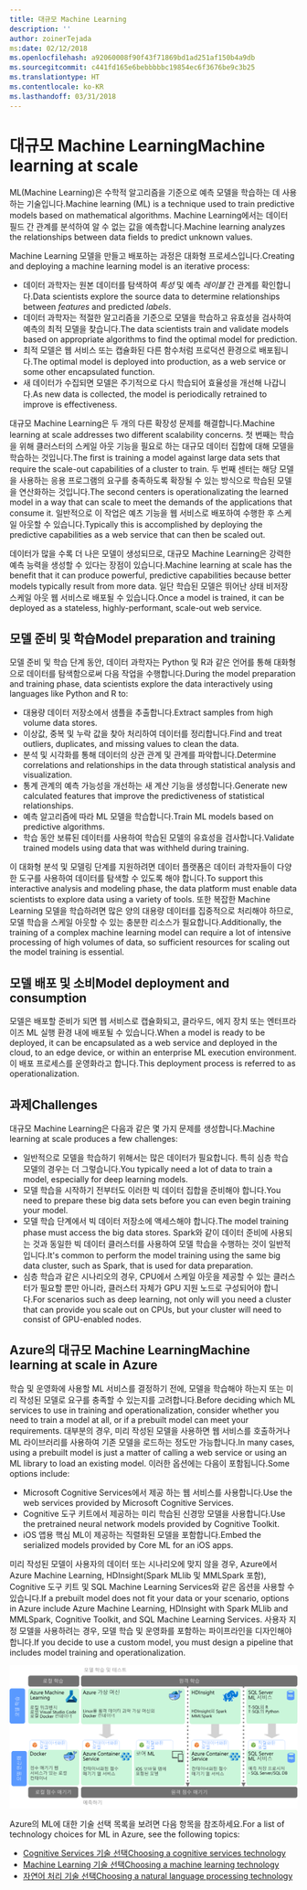 ```yaml
---
title: 대규모 Machine Learning
description: ''
author: zoinerTejada
ms:date: 02/12/2018
ms.openlocfilehash: a92060008f90f43f71869bd1ad251af150b4a9db
ms.sourcegitcommit: c441fd165e6bebbbbbc19854ec6f3676be9c3b25
ms.translationtype: HT
ms.contentlocale: ko-KR
ms.lasthandoff: 03/31/2018
---
```

# <a name="machine-learning-at-scale"></a><span data-ttu-id="c69b3-102">대규모 Machine Learning</span><span class="sxs-lookup"><span data-stu-id="c69b3-102">Machine learning at scale</span></span>

<span data-ttu-id="c69b3-103">ML(Machine Learning)은 수학적 알고리즘을 기준으로 예측 모델을 학습하는 데 사용하는 기술입니다.</span><span class="sxs-lookup"><span data-stu-id="c69b3-103">Machine learning (ML) is a technique used to train predictive models based on mathematical algorithms.</span></span> <span data-ttu-id="c69b3-104">Machine Learning에서는 데이터 필드 간 관계를 분석하여 알 수 없는 값을 예측합니다.</span><span class="sxs-lookup"><span data-stu-id="c69b3-104">Machine learning analyzes the relationships between data fields to predict unknown values.</span></span>

<span data-ttu-id="c69b3-105">Machine Learning 모델을 만들고 배포하는 과정은 대화형 프로세스입니다.</span><span class="sxs-lookup"><span data-stu-id="c69b3-105">Creating and deploying a machine learning model is an iterative process:</span></span>

* <span data-ttu-id="c69b3-106">데이터 과학자는 원본 데이터를 탐색하여 *특성* 및 예측 *레이블* 간 관계를 확인합니다.</span><span class="sxs-lookup"><span data-stu-id="c69b3-106">Data scientists explore the source data to determine relationships between *features* and predicted *labels*.</span></span>
* <span data-ttu-id="c69b3-107">데이터 과학자는 적절한 알고리즘을 기준으로 모델을 학습하고 유효성을 검사하여 예측의 최적 모델을 찾습니다.</span><span class="sxs-lookup"><span data-stu-id="c69b3-107">The data scientists train and validate models based on appropriate algorithms to find the optimal model for prediction.</span></span>
* <span data-ttu-id="c69b3-108">최적 모델은 웹 서비스 또는 캡슐화된 다른 함수처럼 프로덕션 환경으로 배포됩니다.</span><span class="sxs-lookup"><span data-stu-id="c69b3-108">The optimal model is deployed into production, as a web service or some other encapsulated function.</span></span>
* <span data-ttu-id="c69b3-109">새 데이터가 수집되면 모델은 주기적으로 다시 학습되어 효율성을 개선해 나갑니다.</span><span class="sxs-lookup"><span data-stu-id="c69b3-109">As new data is collected, the model is periodically retrained to improve is effectiveness.</span></span>

<span data-ttu-id="c69b3-110">대규모 Machine Learning은 두 개의 다른 확장성 문제를 해결합니다.</span><span class="sxs-lookup"><span data-stu-id="c69b3-110">Machine learning at scale addresses two different scalability concerns.</span></span> <span data-ttu-id="c69b3-111">첫 번째는 학습을 위해 클러스터의 스케일 아웃 기능을 필요로 하는 대규모 데이터 집합에 대해 모델을 학습하는 것입니다.</span><span class="sxs-lookup"><span data-stu-id="c69b3-111">The first is training a model against large data sets that require the scale-out capabilities of a cluster to train.</span></span> <span data-ttu-id="c69b3-112">두 번째 센터는 해당 모델을 사용하는 응용 프로그램의 요구를 충족하도록 확장될 수 있는 방식으로 학습된 모델을 연산화하는 것입니다.</span><span class="sxs-lookup"><span data-stu-id="c69b3-112">The second centers is operationalizating the learned model in a way that can scale to meet the demands of the applications that consume it.</span></span> <span data-ttu-id="c69b3-113">일반적으로 이 작업은 예츠 기능을 웹 서비스로 배포하여 수행한 후 스케일 아웃할 수 있습니다.</span><span class="sxs-lookup"><span data-stu-id="c69b3-113">Typically this is accomplished by deploying the predictive capabilities as a web service that can then be scaled out.</span></span>

<span data-ttu-id="c69b3-114">데이터가 많을 수록 더 나은 모델이 생성되므로, 대규모 Machine Learning은 강력한 예측 능력을 생성할 수 있다는 장점이 있습니다.</span><span class="sxs-lookup"><span data-stu-id="c69b3-114">Machine learning at scale has the benefit that it can produce powerful, predictive capabilities because better models typically result from more data.</span></span> <span data-ttu-id="c69b3-115">일단 학습된 모델은 뛰어난 상태 비저장 스케일 아웃 웹 서비스로 배포될 수 있습니다.</span><span class="sxs-lookup"><span data-stu-id="c69b3-115">Once a model is trained, it can be deployed as a stateless, highly-performant, scale-out web service.</span></span> 

## <a name="model-preparation-and-training"></a><span data-ttu-id="c69b3-116">모델 준비 및 학습</span><span class="sxs-lookup"><span data-stu-id="c69b3-116">Model preparation and training</span></span>

<span data-ttu-id="c69b3-117">모델 준비 및 학습 단계 동안, 데이터 과학자는 Python 및 R과 같은 언어를 통해 대화형으로 데이터를 탐색함으로써 다음 작업을 수행합니다.</span><span class="sxs-lookup"><span data-stu-id="c69b3-117">During the model preparation and training phase, data scientists explore the data interactively using languages like Python and R to:</span></span>

* <span data-ttu-id="c69b3-118">대용량 데이터 저장소에서 샘플을 추출합니다.</span><span class="sxs-lookup"><span data-stu-id="c69b3-118">Extract samples from high volume data stores.</span></span>
* <span data-ttu-id="c69b3-119">이상값, 중복 및 누락 값을 찾아 처리하여 데이터를 정리합니다.</span><span class="sxs-lookup"><span data-stu-id="c69b3-119">Find and treat outliers, duplicates, and missing values to clean the data.</span></span>
* <span data-ttu-id="c69b3-120">분석 및 시각화를 통해 데이터의 상관 관계 및 관계를 파악합니다.</span><span class="sxs-lookup"><span data-stu-id="c69b3-120">Determine correlations and relationships in the data through statistical analysis and visualization.</span></span>
* <span data-ttu-id="c69b3-121">통계 관계의 예측 가능성을 개선하는 새 계산 기능을 생성합니다.</span><span class="sxs-lookup"><span data-stu-id="c69b3-121">Generate new calculated features that improve the predictiveness of statistical relationships.</span></span>
* <span data-ttu-id="c69b3-122">예측 알고리즘에 따라 ML 모델을 학습합니다.</span><span class="sxs-lookup"><span data-stu-id="c69b3-122">Train ML models based on predictive algorithms.</span></span>
* <span data-ttu-id="c69b3-123">학습 동안 보류된 데이터를 사용하여 학습된 모델의 유효성을 검사합니다.</span><span class="sxs-lookup"><span data-stu-id="c69b3-123">Validate trained models using data that was withheld during training.</span></span>

<span data-ttu-id="c69b3-124">이 대화형 분석 및 모델링 단계를 지원하려면 데이터 플랫폼은 데이터 과학자들이 다양한 도구를 사용하여 데이터를 탐색할 수 있도록 해야 합니다.</span><span class="sxs-lookup"><span data-stu-id="c69b3-124">To support this interactive analysis and modeling phase, the data platform must enable data scientists to explore data using a variety of tools.</span></span> <span data-ttu-id="c69b3-125">또한 복잡한 Machine Learning 모델을 학습하려면 많은 양의 대용량 데이터를 집중적으로 처리해야 하므로, 모델 학습을 스케일 아웃할 수 있는 충분한 리소스가 필요합니다.</span><span class="sxs-lookup"><span data-stu-id="c69b3-125">Additionally, the training of a complex machine learning model can require a lot of intensive processing of high volumes of data, so sufficient resources for scaling out the model training is essential.</span></span>

## <a name="model-deployment-and-consumption"></a><span data-ttu-id="c69b3-126">모델 배포 및 소비</span><span class="sxs-lookup"><span data-stu-id="c69b3-126">Model deployment and consumption</span></span>

<span data-ttu-id="c69b3-127">모델은 배포할 준비가 되면 웹 서비스로 캡슐화되고, 클라우드, 에지 장치 또는 엔터프라이즈 ML 실행 환경 내에 배포될 수 있습니다.</span><span class="sxs-lookup"><span data-stu-id="c69b3-127">When a model is ready to be deployed, it can be encapsulated as a web service and deployed in the cloud, to an edge device, or within an enterprise ML execution environment.</span></span> <span data-ttu-id="c69b3-128">이 배포 프로세스를 운영화라고 합니다.</span><span class="sxs-lookup"><span data-stu-id="c69b3-128">This deployment process is referred to as operationalization.</span></span>

## <a name="challenges"></a><span data-ttu-id="c69b3-129">과제</span><span class="sxs-lookup"><span data-stu-id="c69b3-129">Challenges</span></span>

<span data-ttu-id="c69b3-130">대규모 Machine Learning은 다음과 같은 몇 가지 문제를 생성합니다.</span><span class="sxs-lookup"><span data-stu-id="c69b3-130">Machine learning at scale produces a few challenges:</span></span>

- <span data-ttu-id="c69b3-131">일반적으로 모델을 학습하기 위해서는 많은 데이터가 필요합니다. 특히 심층 학습 모델의 경우는 더 그렇습니다.</span><span class="sxs-lookup"><span data-stu-id="c69b3-131">You typically need a lot of data to train a model, especially for deep learning models.</span></span>
- <span data-ttu-id="c69b3-132">모델 학습을 시작하기 전부터도 이러한 빅 데이터 집합을 준비해야 합니다.</span><span class="sxs-lookup"><span data-stu-id="c69b3-132">You need to prepare these big data sets before you can even begin training your model.</span></span>
- <span data-ttu-id="c69b3-133">모델 학습 단계에서 빅 데이터 저장소에 액세스해야 합니다.</span><span class="sxs-lookup"><span data-stu-id="c69b3-133">The model training phase must access the big data stores.</span></span> <span data-ttu-id="c69b3-134">Spark와 같이 데이터 준비에 사용되는 것과 동일한 빅 데이터 클러스터를 사용하여 모델 학습을 수행하는 것이 일반적입니다.</span><span class="sxs-lookup"><span data-stu-id="c69b3-134">It's common to perform the model training using the same big data cluster, such as Spark, that is used for data preparation.</span></span> 
- <span data-ttu-id="c69b3-135">심층 학습과 같은 시나리오의 경우, CPU에서 스케일 아웃을 제공할 수 있는 클러스터가 필요할 뿐만 아니라, 클러스터 자체가 GPU 지원 노드로 구성되어야 합니다.</span><span class="sxs-lookup"><span data-stu-id="c69b3-135">For scenarios such as deep learning, not only will you need a cluster that can provide you scale out on CPUs, but your cluster will need to consist of GPU-enabled nodes.</span></span>

## <a name="machine-learning-at-scale-in-azure"></a><span data-ttu-id="c69b3-136">Azure의 대규모 Machine Learning</span><span class="sxs-lookup"><span data-stu-id="c69b3-136">Machine learning at scale in Azure</span></span>

<span data-ttu-id="c69b3-137">학습 및 운영화에 사용할 ML 서비스를 결정하기 전에, 모델을 학습해야 하는지 또는 미리 작성된 모델로 요구를 충족할 수 있는지를 고려합니다.</span><span class="sxs-lookup"><span data-stu-id="c69b3-137">Before deciding which ML services to use in training and operationalization, consider whether you need to train a model at all, or if a prebuilt model can meet your requirements.</span></span> <span data-ttu-id="c69b3-138">대부분의 경우, 미리 작성된 모델을 사용하면 웹 서비스를 호출하거나 ML 라이브러리를 사용하여 기존 모델을 로드하는 정도만 가능합니다.</span><span class="sxs-lookup"><span data-stu-id="c69b3-138">In many cases, using a prebuilt model is just a matter of calling a web service or using an ML library to load an existing model.</span></span> <span data-ttu-id="c69b3-139">이러한 옵션에는 다음이 포함됩니다.</span><span class="sxs-lookup"><span data-stu-id="c69b3-139">Some options include:</span></span> 

- <span data-ttu-id="c69b3-140">Microsoft Cognitive Services에서 제공 하는 웹 서비스를 사용합니다.</span><span class="sxs-lookup"><span data-stu-id="c69b3-140">Use the web services provided by Microsoft Cognitive Services.</span></span>
- <span data-ttu-id="c69b3-141">Cognitive 도구 키트에서 제공하는 미리 학습된 신경망 모델을 사용합니다.</span><span class="sxs-lookup"><span data-stu-id="c69b3-141">Use the pretrained neural network models provided by Cognitive Toolkit.</span></span>
- <span data-ttu-id="c69b3-142">iOS 앱용 핵심 ML이 제공하는 직렬화된 모델을 포함합니다.</span><span class="sxs-lookup"><span data-stu-id="c69b3-142">Embed the serialized models provided by Core ML for an iOS apps.</span></span> 

<span data-ttu-id="c69b3-143">미리 작성된 모델이 사용자의 데이터 또는 시나리오에 맞지 않을 경우, Azure에서 Azure Machine Learning, HDInsight(Spark MLlib 및 MMLSpark 포함), Cognitive 도구 키트 및 SQL Machine Learning Services와 같은 옵션을 사용할 수 있습니다.</span><span class="sxs-lookup"><span data-stu-id="c69b3-143">If a prebuilt model does not fit your data or your scenario, options in Azure include Azure Machine Learning, HDInsight with Spark MLlib and MMLSpark, Cognitive Toolkit, and SQL Machine Learning Services.</span></span> <span data-ttu-id="c69b3-144">사용자 지정 모델을 사용하려는 경우, 모델 학습 및 운영화를 포함하는 파이프라인을 디자인해야 합니다.</span><span class="sxs-lookup"><span data-stu-id="c69b3-144">If you decide to use a custom model, you must design a pipeline that includes model training and operationalization.</span></span> 

![Azure의 모델 옵션](./images/machine-learning-model-training-and-deployment.png)

<span data-ttu-id="c69b3-146">Azure의 ML에 대한 기술 선택 목록을 보려면 다음 항목을 참조하세요.</span><span class="sxs-lookup"><span data-stu-id="c69b3-146">For a list of technology choices for ML in Azure, see the following topics:</span></span>

- [<span data-ttu-id="c69b3-147">Cognitive Services 기술 선택</span><span class="sxs-lookup"><span data-stu-id="c69b3-147">Choosing a cognitive services technology</span></span>](../technology-choices/cognitive-services.md)
- [<span data-ttu-id="c69b3-148">Machine Learning 기술 선택</span><span class="sxs-lookup"><span data-stu-id="c69b3-148">Choosing a machine learning technology</span></span>](../technology-choices/data-science-and-machine-learning.md)
- [<span data-ttu-id="c69b3-149">자연어 처리 기술 선택</span><span class="sxs-lookup"><span data-stu-id="c69b3-149">Choosing a natural language processing technology</span></span>](../technology-choices/natural-language-processing.md)
